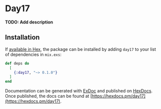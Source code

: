 # Day17

**TODO: Add description**

## Installation

If [available in Hex](https://hex.pm/docs/publish), the package can be installed
by adding `day17` to your list of dependencies in `mix.exs`:

```elixir
def deps do
  [
    {:day17, "~> 0.1.0"}
  ]
end
```

Documentation can be generated with [ExDoc](https://github.com/elixir-lang/ex_doc)
and published on [HexDocs](https://hexdocs.pm). Once published, the docs can
be found at [https://hexdocs.pm/day17](https://hexdocs.pm/day17).

